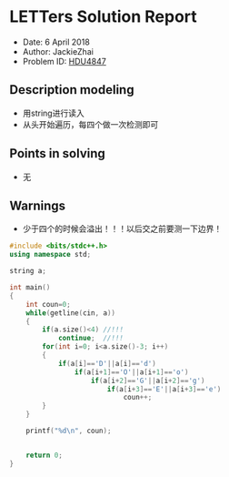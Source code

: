 # LETTers Solution Report

- Date: 6 April 2018
- Author: JackieZhai
- Problem ID: [HDU4847](http://acm.hdu.edu.cn/showproblem.php?pid=4847)

## Description modeling

- 用string进行读入
- 从头开始遍历，每四个做一次检测即可

## Points in solving

- 无

## Warnings

- 少于四个的时候会溢出！！！以后交之前要测一下边界！

```c++
#include <bits/stdc++.h>
using namespace std;

string a;

int main()
{
    int coun=0;
    while(getline(cin, a))
    {
        if(a.size()<4) //!!!
            continue;  //!!!
        for(int i=0; i<a.size()-3; i++)
        {
            if(a[i]=='D'||a[i]=='d')
                if(a[i+1]=='O'||a[i+1]=='o')
                    if(a[i+2]=='G'||a[i+2]=='g')
                        if(a[i+3]=='E'||a[i+3]=='e')
                            coun++;
        }
    }

    printf("%d\n", coun);


    return 0;
}
```
